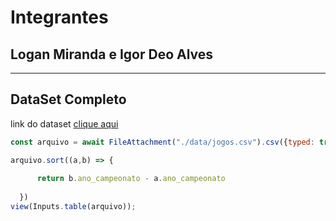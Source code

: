
# Integrantes

## Logan Miranda e Igor Deo Alves

<hr>

## DataSet Completo

link do dataset [clique aqui](https://basedosdados.org/dataset/c861330e-bca2-474d-9073-bc70744a1b23?table=18835b0d-233e-4857-b454-1fa34a81b4fa)

```js
const arquivo = await FileAttachment("./data/jogos.csv").csv({typed: true});

arquivo.sort((a,b) => {
   
      return b.ano_campeonato - a.ano_campeonato
    
  })
view(Inputs.table(arquivo));
```

